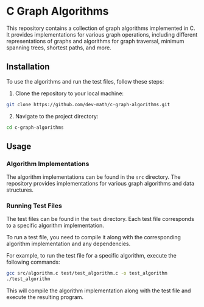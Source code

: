 # C Graph Algorithms

This repository contains a collection of graph algorithms implemented in C. It provides implementations for various graph operations, including different representations of graphs and algorithms for graph traversal, minimum spanning trees, shortest paths, and more.

## Installation

To use the algorithms and run the test files, follow these steps:

1. Clone the repository to your local machine:

```bash
git clone https://github.com/dev-math/c-graph-algorithms.git
```

2. Navigate to the project directory:

```bash
cd c-graph-algorithms
```

## Usage

### Algorithm Implementations

The algorithm implementations can be found in the `src` directory. The repository provides implementations for various graph algorithms and data structures.

### Running Test Files

The test files can be found in the `test` directory. Each test file corresponds to a specific algorithm implementation.

To run a test file, you need to compile it along with the corresponding algorithm implementation and any dependencies.

For example, to run the test file for a specific algorithm, execute the following commands:

```bash
gcc src/algorithm.c test/test_algorithm.c -o test_algorithm
./test_algorithm
```

This will compile the algorithm implementation along with the test file and execute the resulting program.
